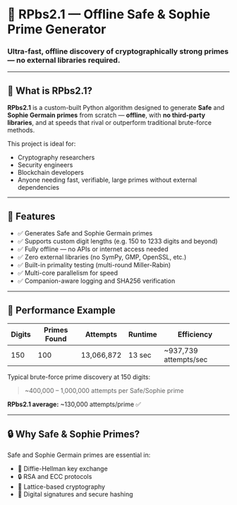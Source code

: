 # 🔐 RPbs2.1 — Offline Safe & Sophie Prime Generator

### Ultra-fast, offline discovery of cryptographically strong primes — no external libraries required.

---

## 🧬 What is RPbs2.1?

**RPbs2.1** is a custom-built Python algorithm designed to generate **Safe** and **Sophie Germain primes** from scratch — **offline**, with **no third-party libraries**, and at speeds that rival or outperform traditional brute-force methods.

This project is ideal for:
- Cryptography researchers
- Security engineers
- Blockchain developers
- Anyone needing fast, verifiable, large primes without external dependencies

---

## 🎯 Features

- ✅ Generates Safe and Sophie Germain primes
- ✅ Supports custom digit lengths (e.g. 150 to 1233 digits and beyond)
- ✅ Fully offline — no APIs or internet access needed
- ✅ Zero external libraries (no SymPy, GMP, OpenSSL, etc.)
- ✅ Built-in primality testing (multi-round Miller-Rabin)
- ✅ Multi-core parallelism for speed
- ✅ Companion-aware logging and SHA256 verification

---

## 🚀 Performance Example

| Digits | Primes Found | Attempts   | Runtime  | Efficiency      |
|--------|---------------|------------|----------|------------------|
| 150    | 100           | 13,066,872 | 13 sec   | ~937,739 attempts/sec |

Typical brute-force prime discovery at 150 digits:
> ~400,000 – 1,000,000 attempts per Safe/Sophie prime

**RPbs2.1 average:** ~130,000 attempts/prime ✅

---

## 🔒 Why Safe & Sophie Primes?

Safe and Sophie Germain primes are essential in:
- 🔐 Diffie-Hellman key exchange
- 🔒 RSA and ECC protocols
- 🧮 Lattice-based cryptography
- 🧾 Digital signatures and secure hashing





